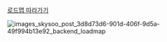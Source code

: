 [로드맵 따라가기]()

![images_skysoo_post_3d8d73d6-901d-406f-9d5a-49f994b13e92_backend_loadmap](https://user-images.githubusercontent.com/80089860/167174689-ca015d6a-cdd4-41e2-8e01-597769495471.png)
